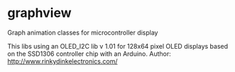 # graphview
Graph animation classes for microcontroller display

This libs using an OLED_I2C lib v 1.01 for 128x64 pixel OLED
displays based on the SSD1306 controller chip with an Arduino.
Author: http://www.rinkydinkelectronics.com/
